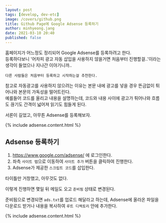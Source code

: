 ```yaml
---
layout: post
tags: [develop, dev-etc]
image: /covers/github.png
title: Github Page에 Google Adsense 등록하기
author: minhyeong.jang
date: 2021-03-10 20:40
published: false
---
```


홈페이지가 어느정도 정리되어 Google Adsense를 등록하려고 한다.  
등록하다보니 '어차피 광고 자동 삽입을 사용하지 않을거면 처음부터 진행할걸..'이라는 생각이 들었으나 지나간 이야기니까..

`다른 사람들은 처음부터 등록하고 시작하는걸 추천한다.`

참고로 자동광고를 사용하지 않으려는 이유는 본문 내에 광고를 넣을 경우 뜬금없이 튀어나와 본문의 가독성을 떨어트린다.  
예를들어 코드를 올리고 내용을 설명하는데, 코드와 내용 사이에 광고가 튀어나와 흐름도 끊기도 간격이 넓어져 읽기도 힘들게 된다.

서론이 길었고, 아무튼 Adsense를 등록해보자.

{% include adsense.content.html %}

## Adsense 등록하기

1. https://www.google.com/adsense/ 에 로그인한다.
2. 좌측 `사이트 탭`으로 이동하여 `사이트 추가` 버튼을 클릭하여 진행한다.
3. Adsense가 제공한 `스크립트 코드`를 삽입한다.

타이틀만 거창했고, 아무것도 없다.

이렇게 진행하면 몇일 뒤 메일도 오고 `준비됨` 상태로 변경된다.

준비됨으로 변경되면 `ads.txt`를 업로드 해달라고 하는데, Adsense에 올라온 파일을 다운로드 받거나 내용을 복사하여 `루트 디렉토리` 안에 추가한다.

{% include adsense.content.html %}
